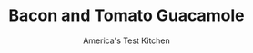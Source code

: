 ---
layout: ../../layouts/MarkdownPostLayout.astro
title: Bacon and Tomato Guacamole
author: America's Test Kitchen
pubDate: 2023-03-15
description: "With hardly any work, you can do much better than the bland and monotonously smooth store-bought versions."
image_url: https://res.cloudinary.com/hksqkdlah/image/upload/ar_1:1,c_fill,dpr_2.0,f_auto,fl_lossy.progressive.strip_profile,g_faces:auto,q_auto:low,w_344/33981_sfs-guacamole-12
tags: ["Side Dishes","Condiments"]
calories: 1746
protein: 6
carbohydrates: 11
fats: 
fiber: 7
ingredients: ["6 slices, bacon, chopped","3 ripe, avocados","1/4 cup, chopped fresh cilantro","1 , jalapeno chile, stemmed, seeded, and minced","2 tablespoons, finely chopped onion","2 tablespoons, lime juice","2 , garlic cloves, minced","3/4 teaspoon, Salt","1/2 teaspoon, ground cumin","1 , tomato, cored and cut into 1/4-inch pieces"]
serves: 6
time: "25 minutes"
instructions: ["Cook bacon in 12-inch skillet over medium heat until crisp, 6 to 8 minutes. Transfer to paper towel–lined plate; set aside. Halve 1 avocado, remove pit, and scoop flesh into medium bowl. Add cilantro, jalapeno, onion, lime juice, garlic, ¾ teaspoon salt, and cumin and mash with potato masher (or fork) until mostly smooth.","Halve and pit remaining 2 avocados. Carefully make ½-inch crosshatch incisions in flesh with butter knife, cutting down to but not through skin. Insert spoon between skin and flesh, gently scoop out avocado cubes, and add to mashed mixture. Add bacon and tomato and gently mash until mixture is well combined but still coarse. Season with salt to taste. Serve."]
nutrition: ["620 mg Potassium","103 mg Phosphorus","21 mg Calcium","37 mg Magnesium","378 mg Sodium","1 mg Zinc","26 g Fat","3 mg Niacin (B3)","14 g Monounsaturated","3 g Polyunsaturated","17 mg Vitamin C","19 mg Cholesterol","6 g Saturated","7 g Fiber","86 µg Folate (food)","1 g Sugars","25 µg Vitamin K","116 g Water","11 g Carbs","86 µg Folate equivalent (total)","6 g Protein","2 mg Vitamin E","22 µg Vitamin A","291 kcal Energy","1746 calories"]
notes: "Store guacamole for up to 24 hours by pressing plastic wrap directly against its surface."
---